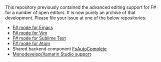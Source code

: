 This repository previously contained the advanced editing support for F# for a number of open editors. It is now purely an archive of that development. Please file your issue at one of the below repositories:

* [F# mode for Emacs](https://github.com/fsharp/emacs-fsharp-mode)
* [F# mode for Vim](https://github.com/fsharp/vim-fsharp)
* [F# mode for Sublime Text](https://github.com/fsharp/sublime-fsharp-package)
* [F# mode for Atom](https://github.com/fsprojects/FSharp.Atom)
* Shared backend component [FsAutoComplete](https://github.com/fsharp/FsAutoComplete)
* [Monodevelop/Xamarin Studio support](https://github.com/fsharp/xamarin-monodevelop-fsharp-addin)

